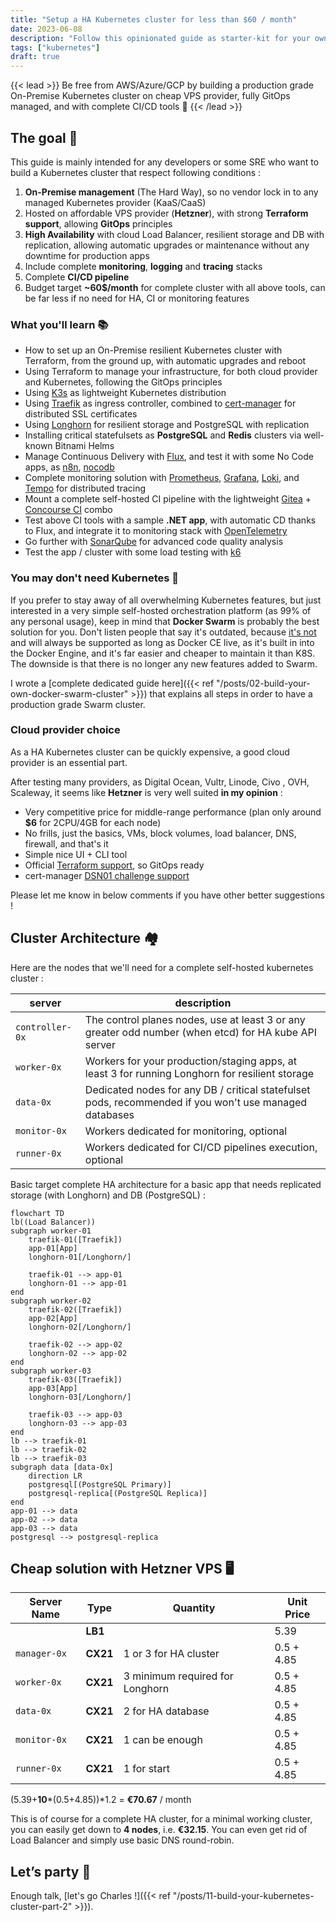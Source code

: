 ```yaml
---
title: "Setup a HA Kubernetes cluster for less than $60 / month"
date: 2023-06-08
description: "Follow this opinionated guide as starter-kit for your own Kubernetes platform..."
tags: ["kubernetes"]
draft: true
---
```


{{< lead >}}
Be free from AWS/Azure/GCP by building a production grade On-Premise Kubernetes cluster on cheap VPS provider, fully GitOps managed, and with complete CI/CD tools 🎉
{{< /lead >}}

## The goal 🎯

This guide is mainly intended for any developers or some SRE who want to build a Kubernetes cluster that respect following conditions :

1. **On-Premise management** (The Hard Way), so no vendor lock in to any managed Kubernetes provider (KaaS/CaaS)
2. Hosted on affordable VPS provider (**Hetzner**), with strong **Terraform support**, allowing **GitOps** principles
3. **High Availability** with cloud Load Balancer, resilient storage and DB with replication, allowing automatic upgrades or maintenance without any downtime for production apps
4. Include complete **monitoring**, **logging** and **tracing** stacks
5. Complete **CI/CD pipeline**
6. Budget target **~60$/month** for complete cluster with all above tools, can be far less if no need for HA, CI or monitoring features

### What you'll learn 📚

* How to set up an On-Premise resilient Kubernetes cluster with Terraform, from the ground up, with automatic upgrades and reboot
* Using Terraform to manage your infrastructure, for both cloud provider and Kubernetes, following the GitOps principles
* Using [K3s](https://k3s.io/) as lightweight Kubernetes distribution
* Using [Traefik](https://traefik.io/) as ingress controller, combined to [cert-manager](https://cert-manager.io/) for distributed SSL certificates
* Using [Longhorn](https://longhorn.io/) for resilient storage and PostgreSQL with replication
* Installing critical statefulsets as **PostgreSQL** and **Redis** clusters via well-known Bitnami Helms
* Manage Continuous Delivery with [Flux](https://fluxcd.io/), and test it with some No Code apps, as [n8n](https://n8n.io/), [nocodb](https://nocodb.com/)
* Complete monitoring solution with [Prometheus](https://prometheus.io/), [Grafana](https://grafana.com/), [Loki](https://grafana.com/oss/loki/), and [Tempo](https://grafana.com/oss/tempo/) for distributed tracing
* Mount a complete self-hosted CI pipeline with the lightweight [Gitea](https://gitea.io/) + [Concourse CI](https://concourse-ci.org/) combo
* Test above CI tools with a sample **.NET app**, with automatic CD thanks to Flux, and integrate it to monitoring stack with [OpenTelemetry](https://opentelemetry.io/)
* Go further with [SonarQube](https://www.sonarsource.com/products/sonarqube/) for advanced code quality analysis
* Test the app / cluster with some load testing with [k6](https://k6.io/)

### You may don't need Kubernetes 🧐

If you prefer to stay away of all overwhelming Kubernetes features, but just interested in a very simple self-hosted orchestration platform (as 99% of any personal usage), keep in mind that **Docker Swarm** is probably the best solution for you. Don't listen people that say it's outdated, because [it's not](https://dockerlabs.collabnix.com/intermediate/swarm/difference-between-docker-swarm-vs-swarm-mode-vs-swarmkit.html) and will always be supported as long as Docker CE live, as it's built in into the Docker Engine, and it's far easier and cheaper to maintain it than K8S. The downside is that there is no longer any new features added to Swarm.

I wrote a [complete dedicated guide here]({{< ref "/posts/02-build-your-own-docker-swarm-cluster" >}}) that explains all steps in order to have a production grade Swarm cluster.

### Cloud provider choice

As a HA Kubernetes cluster can be quickly expensive, a good cloud provider is an essential part.

After testing many providers, as Digital Ocean, Vultr, Linode, Civo , OVH, Scaleway, it seems like **Hetzner** is very well suited **in my opinion** :

* Very competitive price for middle-range performance (plan only around **$6** for 2CPU/4GB for each node)
* No frills, just the basics, VMs, block volumes, load balancer, DNS, firewall, and that's it
* Simple nice UI + CLI tool
* Official [Terraform support](https://registry.terraform.io/providers/hetznercloud/hcloud/latest), so GitOps ready
* cert-manager [DSN01 challenge support](https://github.com/vadimkim/cert-manager-webhook-hetzner)

Please let me know in below comments if you have other better suggestions !

## Cluster Architecture 🏘️

Here are the nodes that we'll need for a complete self-hosted kubernetes cluster :

| server          | description                                                                                            |
| --------------- | ------------------------------------------------------------------------------------------------------ |
| `controller-0x` | The control planes nodes, use at least 3 or any greater odd number (when etcd) for HA kube API server  |
| `worker-0x`     | Workers for your production/staging apps, at least 3 for running Longhorn for resilient storage        |
| `data-0x`       | Dedicated nodes for any DB / critical statefulset pods, recommended if you won't use managed databases |
| `monitor-0x`    | Workers dedicated for monitoring, optional                                                             |
| `runner-0x`     | Workers dedicated for CI/CD pipelines execution, optional                                              |

Basic target complete HA architecture for a basic app that needs replicated storage (with Longhorn) and DB (PostgreSQL) :

```mermaid
flowchart TD
lb((Load Balancer))
subgraph worker-01
    traefik-01([Traefik])
    app-01[App]
    longhorn-01[/Longhorn/]

    traefik-01 --> app-01
    longhorn-01 --> app-01
end
subgraph worker-02
    traefik-02([Traefik])
    app-02[App]
    longhorn-02[/Longhorn/]

    traefik-02 --> app-02
    longhorn-02 --> app-02
end
subgraph worker-03
    traefik-03([Traefik])
    app-03[App]
    longhorn-03[/Longhorn/]

    traefik-03 --> app-03
    longhorn-03 --> app-03
end
lb --> traefik-01
lb --> traefik-02
lb --> traefik-03
subgraph data [data-0x]
    direction LR
    postgresql[(PostgreSQL Primary)]
    postgresql-replica[(PostgreSQL Replica)]
end
app-01 --> data
app-02 --> data
app-03 --> data
postgresql --> postgresql-replica
```

## Cheap solution with Hetzner VPS 🖥️

| Server Name  | Type     | Quantity                        | Unit Price |
| ------------ | -------- | ------------------------------- | ---------- |
|              | **LB1**  |                                 | 5.39       |
| `manager-0x` | **CX21** | 1 or 3 for HA cluster           | 0.5 + 4.85 |
| `worker-0x`  | **CX21** | 3 minimum required for Longhorn | 0.5 + 4.85 |
| `data-0x`    | **CX21** | 2 for HA database               | 0.5 + 4.85 |
| `monitor-0x` | **CX21** | 1 can be enough                 | 0.5 + 4.85 |
| `runner-0x`  | **CX21** | 1 for start                     | 0.5 + 4.85 |

(5.39+**10**\*(0.5+4.85))*1.2 = **€70.67** / month

This is of course for a complete HA cluster, for a minimal working cluster, you can easily get down to **4 nodes**, i.e. **€32.15**. You can even get rid of Load Balancer and simply use basic DNS round-robin.

## Let’s party 🎉

Enough talk, [let's go Charles !]({{< ref "/posts/11-build-your-kubernetes-cluster-part-2" >}}).

